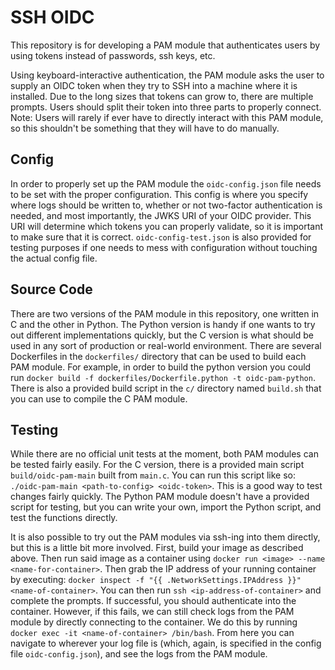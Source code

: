 # SSH OIDC
This repository is for developing a PAM module that authenticates users by using tokens instead of passwords, ssh keys, etc.

Using keyboard-interactive authentication, the PAM module asks the user to supply an OIDC token when they try to SSH into a machine where it is installed. Due to the long sizes that tokens can grow to, there are multiple prompts. Users should split their token into three parts to properly connect. Note: Users will rarely if ever have to directly interact with this PAM module, so this shouldn't be something that they will have to do manually.

## Config
In order to properly set up the PAM module the `oidc-config.json` file needs to be set with the proper configuration. This config is where you specify where logs should be written to, whether or not two-factor authentication is needed, and most importantly, the JWKS URI of your OIDC provider. This URI will determine which tokens you can properly validate, so it is important to make sure that it is correct. `oidc-config-test.json` is also provided for testing purposes if one needs to mess with configuration without touching the actual config file. 

## Source Code
There are two versions of the PAM module in this repository, one written in C and the other in Python. The Python version is handy if one wants to try out different implementations quickly, but the C version is what should be used in any sort of production or real-world environment. There are several Dockerfiles in the `dockerfiles/` directory that can be used to build each PAM module. For example, in order to build the python version you could run `docker build -f dockerfiles/Dockerfile.python -t oidc-pam-python`. There is also a provided build script in the `c/` directory named `build.sh` that you can use to compile the C PAM module. 

## Testing
While there are no official unit tests at the moment, both PAM modules can be tested fairly easily. For the C version, there is a provided main script `build/oidc-pam-main` built from `main.c`. You can run this script like so: `./oidc-pam-main <path-to-config> <oidc-token>`. This is a good way to test changes fairly quickly. The Python PAM module doesn't have a provided script for testing, but you can write your own, import the Python script, and test the functions directly. 

It is also possible to try out the PAM modules via ssh-ing into them directly, but this is a little bit more involved. First, build your image as described above. Then run said image as a container using `docker run <image> --name <name-for-container>`. Then grab the IP address of your running container by executing: `docker inspect -f "{{ .NetworkSettings.IPAddress }}" <name-of-container>`. You can then run `ssh <ip-address-of-container>` and complete the prompts. If successful, you should authenticate into the container. However, if this fails, we can still check logs from the PAM module by directly connecting to the container. We do this by running `docker exec -it <name-of-container> /bin/bash`. From here you can navigate to wherever your log file is (which, again, is specified in the config file `oidc-config.json`), and see the logs from the PAM module. 